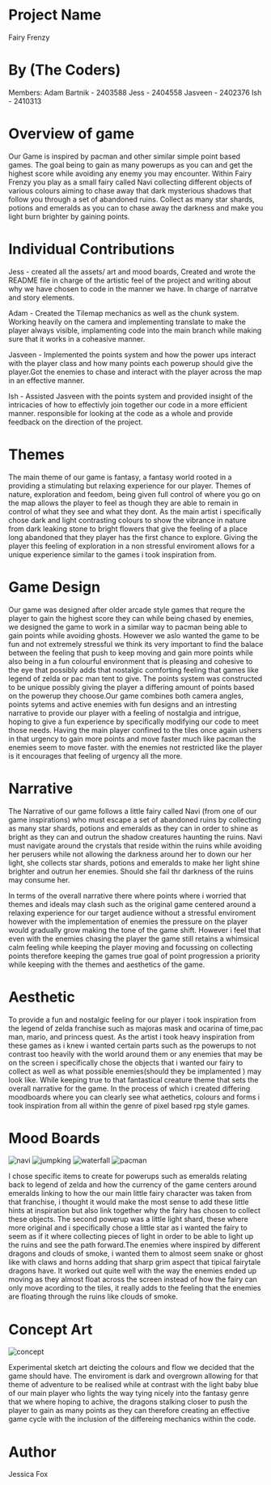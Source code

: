 # Project Name

Fairy Frenzy

# By (The Coders)

Members:
Adam Bartnik - 2403588
Jess - 2404558
Jasveen - 2402376
Ish - 2410313

# Overview of game

Our Game is inspired by pacman and other similar simple point based games. The goal being to gain as many powerups as you can and get the highest score while avoiding any enemy you may encounter. Within Fairy Frenzy you play as a small fairy called Navi collecting different objects of various colours aiming to chase away that dark mysterious shadows that follow you through a set of abandoned ruins. Collect as many star shards, potions and emeralds as you can to chase away the darkness and make you light burn brighter by gaining points.

# Individual Contributions

Jess - created all the assets/ art and mood boards, Created and wrote the README file in charge of the artistic feel of the project and writing about why we have chosen to code in the manner we have. In charge of narratve and story elements.

Adam - Created the Tilemap mechanics as well as the chunk system. Working heavily on the camera and implementing translate to make the player always visible, implamenting code into the main branch while making sure that it works in a coheasive manner.

Jasveen - Implemented the points system and how the power ups interact with the player class and how many points each powerup should give the player.Got the enemies to chase and interact with the player across the map in an effective manner.

Ish - Assisted Jasveen with the points system and provided insight of the intricacies of how to effectivly join together our code in a more efficient manner. responsible for looking at the code as a whole and provide feedback on the direction of the project.

# Themes

The main theme of our game is fantasy, a fantasy world rooted in a providing a stimulating but relaxing experience for our player. Themes of nature, exploration and feedom, being given full control of where you go on the map allows the player to feel as though they are able to remain in control of what they see and what they dont. As the main artist i specifically chose dark and light contrasting colours to show the vibrance in nature from dark leaking stone to bright flowers that give the feeling of a place long abandoned that they player has the first chance to explore. Giving the player this feeling of exploration in a non stressful enviroment allows for a unique experience similar to the games i took inspiration from. 

# Game Design

Our game was designed after older arcade style games that requre the player to gain the highest score they can while being chased by enemies, we designed the game to work in a similar way to pacman being able to gain points while avoiding ghosts. However we aslo wanted the game to be fun and not extremely stressful we think its very important to find the balace between the feeling that push to keep moving and gain more points while also being in a fun colourful environment that is pleasing and cohesive to the eye that possibly adds that nostalgic comforting feeling that games like legend of zelda or pac man tent to give. The points system was constructed to be unique possibly giving the player a differing amount of points based on the powerup they choose.Our game combines both camera angles, points sytems and active enemies with fun designs and an intresting narrative to provide our player with a feeling of nostalgia and intrigue, hoping to give a fun experience by specifically modifying our code to meet those needs. 
Having the main player confined to the tiles once again ushers in that urgency to gain more points and move faster much like pacman the enemies seem to move faster. with the enemies not restricted like the player is it encourages that feeling of urgency all the more.



# Narrative

The Narrative of our game follows a little fairy called Navi (from one of our game inspirations) who must escape a set of abandoned ruins by collecting as many star shards, potions and emeralds as they can in order to shine as bright as they can and outrun the shadow creatures haunting the ruins. Navi must navigate around the crystals that reside within the ruins while avoiding her perusers while not allowing the darkness around her to down our her light, she collects star shards, potions and emeralds to make her light shine brighter and outrun her enemies. Should she fail thr darkness of the ruins may consume her.

In terms of the overall narrative there where points where i worried that themes and ideals may clash such as the original game centered around a relaxing experience for our target audience without a stressful enviroment however with the implementation of enemies the pressure on the player would gradually grow making the tone of the game shift. However i feel that even with the enemies chasing the player the game still retains a whimsical calm feeling while keeping the player moving and focussing on collecting points therefore keeping the games true goal of point progression a priority while keeping with the themes and aesthetics of the game.

# Aesthetic

To provide a fun and nostalgic feeling for our player i took inspiration from the legend of zelda franchise such as majoras mask and ocarina of time,pac man, mario, and princess quest. As the artist i took heavy inspiration from these games as i knew i wanted certain parts such as the powerups to not contrast too heavily with the world around them or any enemies that may be on the screen i specifically chose the objects that i wanted our fairy to collect as well as what possible enemies(should they be implamented ) may look like. While keeping true to that fantastical creature theme that sets the overall narrative for the game. In the process of which i created differing moodboards where you can clearly see what aethetics, colours and forms i took inspiration from all within the genre of pixel based rpg style games.

# Mood Boards
![navi](navi.jpeg)
![jumpking](Jumpking.jpeg)
![waterfall](waterfall.jpeg)
![pacman](pacman.jpeg)


I chose specific items to create for powerups such as emeralds relating back to legend of zelda and how the currency of the game centers around emeralds linking to how the our main little fairy character was taken from that franchise, i thought it would make the most sense to add these little hints at inspiration but also link together why the fairy has chosen to collect these objects. The second powerup was a little light shard, these where more original and i specifically chose a little star as i wanted the fairy to seem as if it where collecting pieces of light in order to be able to light up the ruins and see the path forward.The enemies where inspired by different dragons and clouds of smoke, i wanted them to almost seem snake or ghost like with claws and horns adding that sharp grim aspect that tipical fairytale dragons have. It worked out quite well with the way the enemies ended up moving as they almost float across the screen instead of how the fairy can only move acording to the tiles, it really adds to the feeling that the enemies are floating through the ruins like clouds of smoke.


# Concept Art
![concept](concept.png)

Experimental sketch art deicting the colours and flow we decided that the game should have.
The enviroment is dark and overgrown allowing for that theme of adventure to be realised while at contrast with the light baby blue of our main player who lights the way tying nicely into the fantasy genre that we where hoping to achive, the dragons stalking closer to push the player to gain as many points as they can therefore creating an effective game cycle  with the inclusion of the differeing mechanics within the code.
# Author

Jessica Fox
